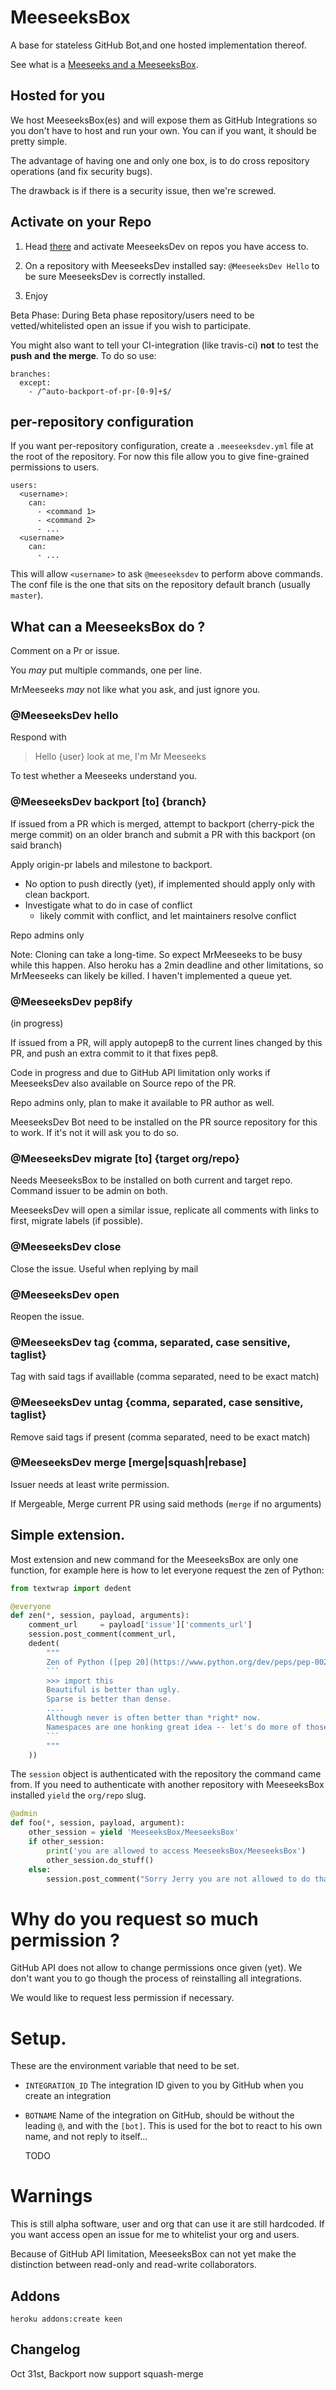# MeeseeksBox

A base for stateless GitHub Bot,and one hosted implementation thereof.

See what is a [Meeseeks and a MeeseeksBox](https://www.youtube.com/watch?v=qUYvIAP3qQk).

## Hosted for you

We host MeeseeksBox(es) and will expose them as GitHub Integrations so you don't
have to host and run your own. You can if you want, it should be pretty
simple. 

The advantage of having one and only one box, is to do cross repository
operations (and fix security bugs). 

The drawback is if there is a security issue, then we're screwed.

## Activate on your Repo 

1) Head [there](https://github.com/integration/meeseeksdev/) and activate
MeeseeksDev on repos you have access to. 

2) On a repository with MeeseeksDev installed say: `@MeeseeksDev Hello` to be
sure MeeseeksDev is correctly installed.

3) Enjoy

Beta Phase: During Beta phase repository/users need to be vetted/whitelisted
open an issue if you wish to participate. 

You might also want to tell your CI-integration (like travis-ci) **not** to test the **push** __and__ **the merge**. 
To do so use:
```
branches:
  except:
    - /^auto-backport-of-pr-[0-9]+$/
```

## per-repository configuration

If you want per-repository configuration, create a `.meeseeksdev.yml` file at
the root of the repository. For now this file allow you to give fine-grained
permissions to users.

```
users:
  <username>:
    can:
      - <command 1>
      - <command 2>
      - ...
  <username>
    can:
      - ...
```

This will allow `<username>` to ask `@meeseeksdev` to perform above commands. 
The conf file is the one that sits on the repository default  branch (usually
`master`).




## What can a MeeseeksBox do ?

Comment on a Pr or issue.

You _may_ put multiple commands, one per line. 

MrMeeseeks _may_ not like what you ask, and just ignore you. 

### @MeeseeksDev hello

Respond with

> Hello {user} look at me, I'm Mr Meeseeks

To test whether a Meeseeks understand you.

### @MeeseeksDev backport [to] {branch}

If issued from a  PR which is merged, attempt to backport (cherry-pick the
merge commit) on an older branch and submit a PR with this backport (on said branch)

Apply origin-pr labels and milestone to backport. 

- No option to push directly (yet), if implemented should apply only with clean backport. 
- Investigate what to do in case of conflict
    - likely commit with conflict, and let maintainers resolve conflict

Repo admins only

Note: Cloning can take a long-time. So expect MrMeeseeks to be busy while this
happen. Also heroku has a 2min deadline and other limitations, so MrMeeseeks can
likely be killed. I haven't implemented a queue yet. 

### @MeeseeksDev pep8ify

(in progress)

If issued from a PR, will apply autopep8 to the current lines changed by this
PR, and push an extra commit to it that fixes pep8. 

Code in progress and due to GitHub API limitation only works if MeeseeksDev
also available on Source repo of the PR. 

Repo admins only, plan to make it available to PR author as well. 

MeeseeksDev Bot need to be installed on the PR source repository for this to work.
If it's not it will ask you to do so. 

### @MeeseeksDev migrate [to] {target org/repo}

Needs MeeseeksBox to be installed on both current and target repo. Command
issuer to be admin on both. 

MeeseeksDev will open a similar issue, replicate all comments with links to
first, migrate labels (if possible). 


### @MeeseeksDev close

Close the issue. Useful when replying by mail

### @MeeseeksDev open

Reopen the issue.

### @MeeseeksDev tag {comma, separated, case sensitive, taglist}

Tag with said tags if availlable (comma separated, need to be exact match)

### @MeeseeksDev untag {comma, separated, case sensitive, taglist}

Remove said tags if present (comma separated, need to be exact match)

### @MeeseeksDev merge [merge|squash|rebase]

Issuer needs at least write permission. 

If Mergeable, Merge current PR using said methods (`merge` if no arguments)


## Simple extension.

Most extension and new command for the MeeseeksBox are only one function, for
example here is how to let everyone request the zen of Python:

```python
from textwrap import dedent

@everyone
def zen(*, session, payload, arguments):
    comment_url     = payload['issue']['comments_url']
    session.post_comment(comment_url,
    dedent(
        """
        Zen of Python ([pep 20](https://www.python.org/dev/peps/pep-0020/))
        ```
        >>> import this
        Beautiful is better than ugly.
        Sparse is better than dense.
        ....
        Although never is often better than *right* now.
        Namespaces are one honking great idea -- let's do more of those!
        ```
        """
    ))
```

The `session` object is authenticated with the repository the command came from.
If you need to authenticate with another repository with MeeseeksBox installed `yield` the `org/repo` slug.

```python
@admin
def foo(*, session, payload, argument):
    other_session = yield 'MeeseeksBox/MeeseeksBox'
    if other_session:
        print('you are allowed to access MeeseeksBox/MeeseeksBox')
        other_session.do_stuff()
    else:
        session.post_comment("Sorry Jerry you are not allowed to do that.")
```


# Why do you request so much permission ?

GitHub API does not allow to change permissions once given (yet). We don't want
you to go though the process of reinstalling all integrations.

We would like to request less permission if necessary. 


# Setup.

These are the environment variable that need to be set.

 - `INTEGRATION_ID` The integration ID given to you by GitHub when you create
   an integration
 - `BOTNAME` Name of the integration on GitHub, should be without the leading
   `@`, and with the `[bot]`. This is used for the bot to react to his own name, and not reply to itself...

   TODO

# Warnings

This is still alpha software, user and org that can use it are still hardcoded.
If you want access open an issue for me to whitelist your org and users.

Because of GitHub API limitation, MeeseeksBox can not yet make the distinction
between read-only and read-write collaborators.

## Addons

```
heroku addons:create keen
```

## Changelog

 Oct 31st, Backport now support squash-merge
